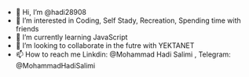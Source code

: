 - 👋 Hi, I’m @hadi28908
- 👀 I’m interested in Coding, Self Stady, Recreation, Spending time with friends
- 🌱 I’m currently learning JavaScript
- 💞️ I’m looking to collaborate in the futre with YEKTANET
- 📫 How to reach me Linkdin: @Mohammad Hadi Salimi , Telegram: @MohammadHadiSalimi
<!---
hadi28908/hadi28908 is a ✨ special ✨ repository because its `README.md` (this file) appears on your GitHub profile.
You can click the Preview link to take a look at your changes.
--->
